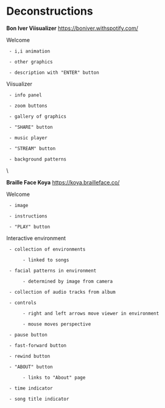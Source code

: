 # Deconstructions

**Bon Iver Viisualizer**
https://boniver.withspotify.com/

Welcome

     - i,i animation

     - other graphics

     - description with "ENTER" button


Viisualizer

     - info panel

     - zoom buttons

     - gallery of graphics

     - "SHARE" button

     - music player

     - "STREAM" button

     - background patterns  
\


**Braille Face Koya**
https://koya.brailleface.co/

Welcome

     - image

     - instructions

     - "PLAY" button


Interactive environment

     - collection of environments

          - linked to songs

     - facial patterns in environment

          - determined by image from camera

     - collection of audio tracks from album

     - controls

          - right and left arrows move viewer in environment

          - mouse moves perspective

     - pause button

     - fast-forward button

     - rewind button

     - "ABOUT" button

          - links to "About" page

     - time indicator

     - song title indicator

